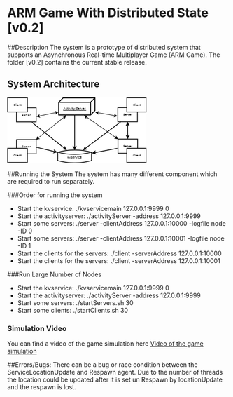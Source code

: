 # ARM Game With Distributed State [v0.2]

##Description
The system is a prototype of distributed system that supports an Asynchronous Real-time Multiplayer Game (ARM Game). 
The folder [v0.2] contains the current stable release.

## System Architecture
![Alt text](https://github.com/Neo-X/DistributedSystems/blob/master/FinalReport/images/client-distributed-server-model-Activity.png "System Architecture")


##Running the System
The system has many different component which are required to run separately.

###Order for running the system

- Start the kvservice: ./kvservicemain 127.0.0.1:9999 0
- Start the activityserver: ./activityServer -address 127.0.0.1:9999
- Start some servers: ./server -clientAddress 127.0.0.1:10000 -logfile node -ID 0
- Start some servers: ./server -clientAddress 127.0.0.1:10001 -logfile node -ID 1
- Start the clients for the servers: ./client -serverAddress 127.0.0.1:10000
- Start the clients for the servers: ./client -serverAddress 127.0.0.1:10001

###Run Large Number of Nodes

- Start the kvservice: ./kvservicemain 127.0.0.1:9999 0
- Start the activityserver: ./activityServer -address 127.0.0.1:9999
- Start some servers: ./startServers.sh 30
- Start some clients: ./startClients.sh 30

### Simulation Video

You can find a video of the game simulation here
[Video of the game simulation](http://www.fracturedplane.com/projects/ArmGame/game-video.mp4 "Simulation Video")

##Errors/Bugs:
There can be a bug or race condition between the ServiceLocationUpdate and Respawn agent. Due to the number of threads the location could be updated after it is set un Respawn by locationUpdate and the respawn is lost.
